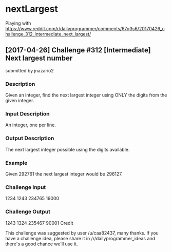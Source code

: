 # nextLargest

Playing with https://www.reddit.com/r/dailyprogrammer/comments/67q3s6/20170426_challenge_312_intermediate_next_largest/

## [2017-04-26] Challenge #312 [Intermediate] Next largest number
submitted by jnazario2


### Description

Given an integer, find the next largest integer using ONLY the digits from the given integer.


### Input Description

An integer, one per line.

### Output Description

The next largest integer possible using the digits available.


### Example

Given 292761 the next largest integer would be 296127.

### Challenge Input

1234
1243
234765
19000

### Challenge Output

1243
1324
235467
90001
Credit

This challenge was suggested by user /u/caa82437, many thanks. If you have a challenge idea, please share it in /r/dailyprogrammer_ideas and there's a good chance we'll use it.
